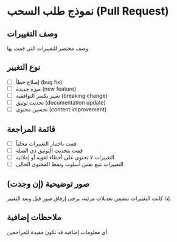 # نموذج طلب السحب (Pull Request)

## وصف التغييرات
وصف مختصر للتغييرات التي قمت بها.

## نوع التغيير
- [ ] إصلاح خطأ (bug fix)
- [ ] ميزة جديدة (new feature)
- [ ] تغيير يكسر التوافقية (breaking change)
- [ ] تحديث توثيق (documentation update)
- [ ] تحسين محتوى (content improvement)

## قائمة المراجعة
- [ ] قمت باختبار التغييرات محلياً
- [ ] قمت بتحديث التوثيق ذي الصلة
- [ ] التغييرات لا تحتوي على أخطاء لغوية أو إملائية
- [ ] التغييرات تتبع نفس أسلوب ونمط المحتوى الحالي

## صور توضيحية (إن وجدت)
إذا كانت التغييرات تتضمن تعديلات مرئية، يرجى إرفاق صور قبل وبعد التغيير.

## ملاحظات إضافية
أي معلومات إضافية قد تكون مفيدة للمراجعين.
